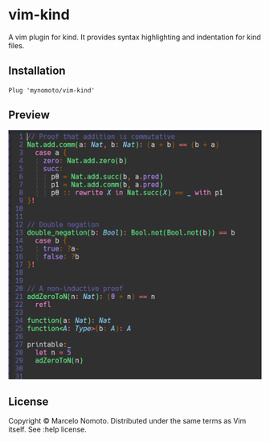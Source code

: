 # vim-kind

A vim plugin for kind. It provides syntax highlighting and indentation for kind files.

## Installation


```vim
Plug 'mynomoto/vim-kind'
```

## Preview
![capa](https://github.com/SergioBonatto/vim-kind-1/blob/main/demonstration.png)

## License
Copyright © Marcelo Nomoto. Distributed under the same terms as Vim itself. See :help license.
